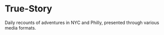 # True-Story
Daily recounts of adventures in NYC and Philly, presented through various media formats.
